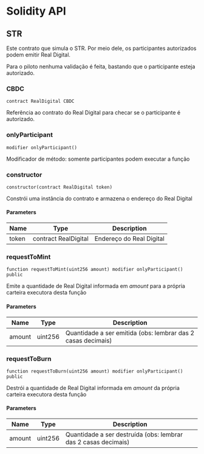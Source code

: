 # Solidity API

## STR

Este contrato que simula o STR. Por meio dele, os participantes autorizados podem emitir Real Digital.

Para o piloto nenhuma validação é feita, bastando que o participante esteja autorizado.

### CBDC

```solidity
contract RealDigital CBDC
```

Referência ao contrato do Real Digital para checar se o participante é autorizado.

### onlyParticipant

```solidity
modifier onlyParticipant()
```

Modificador de método: somente participantes podem executar a função

### constructor

```solidity
constructor(contract RealDigital token)
```

Constrói uma instância do contrato e armazena o endereço do Real Digital

#### Parameters

| Name  | Type                 | Description              |
| ----- | -------------------- | ------------------------ |
| token | contract RealDigital | Endereço do Real Digital |

### requestToMint

```solidity
function requestToMint(uint256 amount) modifier onlyParticipant() public
```

Emite a quantidade de Real Digital informada em _amount_ para a própria carteira executora desta função

#### Parameters

| Name   | Type    | Description                                                  |
| ------ | ------- | ------------------------------------------------------------ |
| amount | uint256 | Quantidade a ser emitida (obs: lembrar das 2 casas decimais) |

### requestToBurn

```solidity
function requestToBurn(uint256 amount) modifier onlyParticipant() public
```

Destrói a quantidade de Real Digital informada em _amount_ da própria carteira executora desta função

#### Parameters

| Name   | Type    | Description                                                    |
| ------ | ------- | -------------------------------------------------------------- |
| amount | uint256 | Quantidade a ser destruída (obs: lembrar das 2 casas decimais) |

